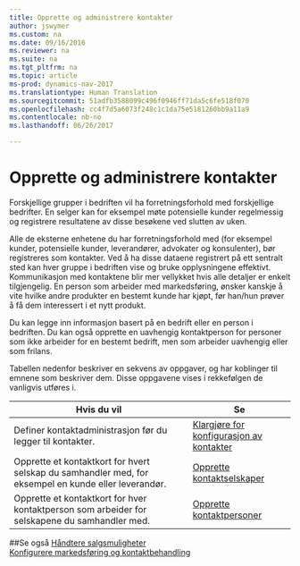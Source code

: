 ```yaml
---
title: Opprette og administrere kontakter
author: jswymer
ms.custom: na
ms.date: 09/16/2016
ms.reviewer: na
ms.suite: na
ms.tgt_pltfrm: na
ms.topic: article
ms-prod: dynamics-nav-2017
ms.translationtype: Human Translation
ms.sourcegitcommit: 51adfb3588099c496f0946ff71da5c6fe518f070
ms.openlocfilehash: cc4f7d5a6073f248c1c1da75e5181260bb9a11a9
ms.contentlocale: nb-no
ms.lasthandoff: 06/26/2017

---
```

# <a name="create-and-manage-contacts"></a>Opprette og administrere kontakter
Forskjellige grupper i bedriften vil ha forretningsforhold med forskjellige bedrifter. En selger kan for eksempel møte potensielle kunder regelmessig og registrere resultatene av disse besøkene ved slutten av uken.

Alle de eksterne enhetene du har forretningsforhold med (for eksempel kunder, potensielle kunder, leverandører, advokater og konsulenter), bør registreres som kontakter. Ved å ha disse dataene registrert på ett sentralt sted kan hver gruppe i bedriften vise og bruke opplysningene effektivt. Kommunikasjon med kontaktene blir mer vellykket hvis alle detaljer er enkelt tilgjengelig. En person som arbeider med markedsføring, ønsker kanskje å vite hvilke andre produkter en bestemt kunde har kjøpt, før han/hun prøver å få dem interessert i et nytt produkt.

Du kan legge inn informasjon basert på en bedrift eller en person i bedriften. Du kan også opprette en uavhengig kontaktperson for personer som ikke arbeider for en bestemt bedrift, men som arbeider uavhengig eller som frilans.

Tabellen nedenfor beskriver en sekvens av oppgaver, og har koblinger til emnene som beskriver dem. Disse oppgavene vises i rekkefølgen de vanligvis utføres i.

|Hvis du vil |Se |
|---|----|
|Definer kontaktadministrasjon før du legger til kontakter.|[Klargjøre for konfigurasjon av kontakter](marketing-setup-contacts.md)|
|Opprette et kontaktkort for hvert selskap du samhandler med, for eksempel en kunde eller leverandør.|[Opprette kontaktselskaper](marketing-create-contact-companies.md)|
|Opprette et kontaktkort for hver kontaktperson som arbeider for selskapene du samhandler med.|[Opprette kontaktpersoner](marketing-create-contact-persons.md)|

##<a name="see-also"></a>Se også
[Håndtere salgsmuligheter](marketing-manage-sales-opportunities.md)  
[Konfigurere markedsføring og kontaktbehandling](marketing-setup-marketing.md)  

